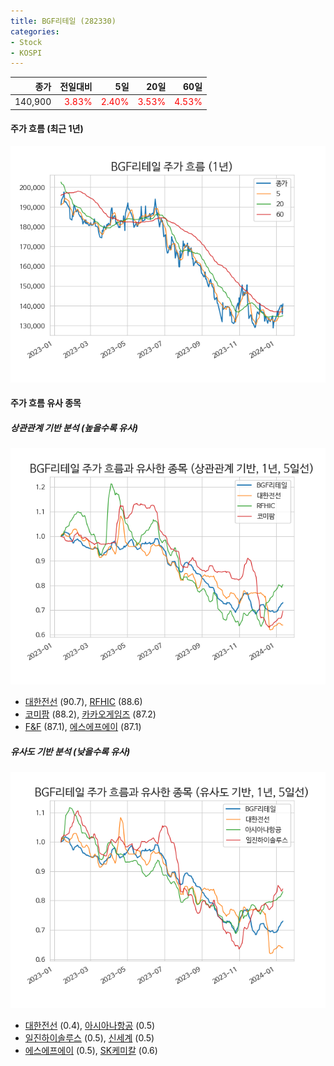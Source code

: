 ```yaml
---
title: BGF리테일 (282330)
categories:
- Stock
- KOSPI
---
```


|종가|전일대비|5일|20일|60일|
|---:|-------:|--:|---:|---:|
|140,900|<span style="color: red">3.83%</span>|<span style="color: red">2.40%</span>|<span style="color: red">3.53%</span>|<span style="color: red">4.53%</span>|

<!-- more -->


#### 주가 흐름 (최근 1년)
![282330](/assets/images/stock/282330.png)


#### 주가 흐름 유사 종목


##### 상관관계 기반 분석 (높을수록 유사)
![282330](/assets/images/stock/282330_corr.png)
- [대한전선](/001440/) (90.7), [RFHIC](/218410/) (88.6)
- [코미팜](/041960/) (88.2), [카카오게임즈](/293490/) (87.2)
- [F&F](/383220/) (87.1), [에스에프에이](/056190/) (87.1)


##### 유사도 기반 분석 (낮을수록 유사)	
![282330](/assets/images/stock/282330_sim.png)
- [대한전선](/001440/) (0.4), [아시아나항공](/020560/) (0.5)
- [일진하이솔루스](/271940/) (0.5), [신세계](/004170/) (0.5)
- [에스에프에이](/056190/) (0.5), [SK케미칼](/285130/) (0.6)
